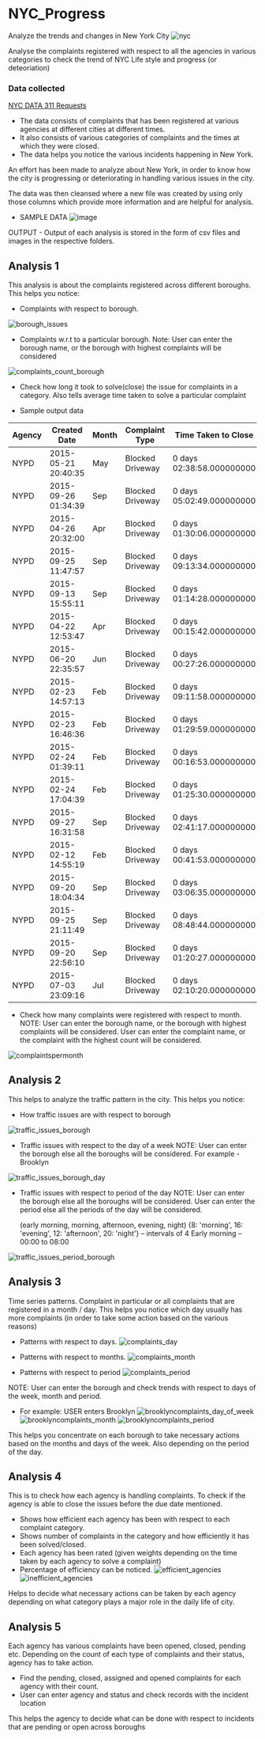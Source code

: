 # NYC_Progress
Analyze the trends and changes in New York City
![nyc](https://cloud.githubusercontent.com/assets/22182874/21075598/24498c0c-bee4-11e6-839c-041296cf24a2.jpg)

Analyse the complaints registered with respect to all the agencies in various categories to check the trend of NYC Life style and                                                            progress (or deteoriation) 



### Data collected 
 [NYC DATA 311 Requests](https://nycopendata.socrata.com/Social-Services/311-Service-Requests-from-2010-to-Present/erm2-nwe9/data)

* The data consists of complaints that has been registered at various agencies at different cities at different times. 
* It also consists of various categories of complaints and the times at which they were closed. 
* The data helps you notice the various incidents happening in New York.


An effort has been made to analyze about New York, in order to know how the city is progressing or deteriorating in handling various issues in the city.

The data was then cleansed where a new file was created by using only those columns which provide more information and are helpful for analysis. 

* SAMPLE DATA
![image](https://cloud.githubusercontent.com/assets/22182874/21075858/b7fbd33c-beea-11e6-9406-8d44a1d6d010.png)

 
OUTPUT - Output of each analysis is stored in the form of csv files and images in the respective folders.

## Analysis 1

This analysis is about the complaints registered across different boroughs.
This helps you notice:
* Complaints with respect to borough.

![borough_issues](https://cloud.githubusercontent.com/assets/22182874/21075899/92af496e-beeb-11e6-86fd-4b15afd5e18b.png)

* Complaints w.r.t to a particular borough. 
  	  Note: User can enter the borough name, or the borough with highest complaints will be considered

![complaints_count_borough](https://cloud.githubusercontent.com/assets/22182874/21075908/fb316af8-beeb-11e6-83c2-6bf34762980d.png)

* Check how long it took to solve(close) the issue for complaints in a category.
      Also tells average time taken to solve a particular complaint 

* Sample output data

Agency|Created Date|Month|Complaint Type|Time Taken to Close|Borough
------------ | ------------------ | ------------ | ------------ | ------------ | ------------ 
NYPD|2015-05-21 20:40:35|May|Blocked Driveway|0 days 02:38:58.000000000|BROOKLYN
NYPD|2015-09-26 01:34:39|Sep|Blocked Driveway|0 days 05:02:49.000000000|BROOKLYN
NYPD|2015-04-26 20:32:00|Apr|Blocked Driveway|0 days 01:30:06.000000000|BROOKLYN
NYPD|2015-09-25 11:47:57|Sep|Blocked Driveway|0 days 09:13:34.000000000|BROOKLYN
NYPD|2015-09-13 15:55:11|Sep|Blocked Driveway|0 days 01:14:28.000000000|BROOKLYN
NYPD|2015-04-22 12:53:47|Apr|Blocked Driveway|0 days 00:15:42.000000000|BROOKLYN
NYPD|2015-06-20 22:35:57|Jun|Blocked Driveway|0 days 00:27:26.000000000|BROOKLYN
NYPD|2015-02-23 14:57:13|Feb|Blocked Driveway|0 days 09:11:58.000000000|BROOKLYN
NYPD|2015-02-23 16:46:36|Feb|Blocked Driveway|0 days 01:29:59.000000000|BROOKLYN
NYPD|2015-02-24 01:39:11|Feb|Blocked Driveway|0 days 00:16:53.000000000|BROOKLYN
NYPD|2015-02-24 17:04:39|Feb|Blocked Driveway|0 days 01:25:30.000000000|BROOKLYN
NYPD|2015-09-27 16:31:58|Sep|Blocked Driveway|0 days 02:41:17.000000000|BROOKLYN
NYPD|2015-02-12 14:55:19|Feb|Blocked Driveway|0 days 00:41:53.000000000|BROOKLYN
NYPD|2015-09-20 18:04:34|Sep|Blocked Driveway|0 days 03:06:35.000000000|BROOKLYN
NYPD|2015-09-25 21:11:49|Sep|Blocked Driveway|0 days 08:48:44.000000000|BROOKLYN
NYPD|2015-09-20 22:56:10|Sep|Blocked Driveway|0 days 01:20:27.000000000|BROOKLYN
NYPD|2015-07-03 23:09:16|Jul|Blocked Driveway|0 days 02:10:20.000000000|BROOKLYN
      
* Check how many complaints were registered with respect to month.
      NOTE: User can enter the borough name, or the borough with highest complaints will be considered. 
            User can enter the complaint name, or the complaint with the highest count will be considered.

![complaintspermonth](https://cloud.githubusercontent.com/assets/22182874/21076013/c69b3d2a-beee-11e6-9c48-9611a8965501.png)


## Analysis 2

This helps to analyze the traffic pattern in the city.
This helps you notice:

* How traffic issues are with respect to borough

![traffic_issues_borough](https://cloud.githubusercontent.com/assets/22182874/21076076/499763f6-bef0-11e6-9589-276998f186b2.png)

*	Traffic issues with respect to the day of a week
     NOTE:	User can enter the borough else all the boroughs will be considered.
     For example - Brooklyn
     
![traffic_issues_borough_day](https://cloud.githubusercontent.com/assets/22182874/21076149/1a02cfca-bef2-11e6-8559-2f20a9e62444.png)

     
* Traffic issues with respect to period of the day
  NOTE: User can enter the borough else all the boroughs will be considered.
        User can enter the period else all the periods of the day will be considered.
        
  (early morning, morning, afternoon, evening, night)
  {8: 'morning', 16: 'evening', 12: 'afternoon', 20: 'night'} – intervals of 4
  Early morning – 00:00 to 08:00

![traffic_issues_period_borough](https://cloud.githubusercontent.com/assets/22182874/21076307/f700e3dc-bef5-11e6-9e6e-7ebb454e298e.png)


## Analysis 3

Time series patterns. Complaint in particular or all complaints that are registered in a month / day.
This helps you notice which day usually has more complaints (in order to take some action based on the various reasons)

* Patterns with respect to days.
![complaints_day](https://cloud.githubusercontent.com/assets/22182874/21076751/840b1346-bf01-11e6-89e6-509c558a69d9.png)

* Patterns with respect to months.
![complaints_month](https://cloud.githubusercontent.com/assets/22182874/21076726/fcd283d2-bf00-11e6-841d-c17bde44a4d4.png)

*	Patterns with respect to period
![complaints_period](https://cloud.githubusercontent.com/assets/22182874/21076717/bda810c8-bf00-11e6-97dd-d333e895a2ed.png)

  NOTE:	User can enter the borough and check trends with respect to days of the week, month and period.

* For example: USER enters Brooklyn
![brooklyncomplaints_day_of_week](https://cloud.githubusercontent.com/assets/22182874/21076925/61bbcbcc-bf07-11e6-9e65-03a9f9e1387b.png)
![brooklyncomplaints_month](https://cloud.githubusercontent.com/assets/22182874/21076936/c1fdecea-bf07-11e6-97f0-32f737943b5d.png)
![brooklyncomplaints_period](https://cloud.githubusercontent.com/assets/22182874/21076959/c1d57994-bf08-11e6-8113-6f1b82e74375.png)

This helps you concentrate on each borough to take necessary actions based on the months and days of the week. Also depending on the period of the day.



## Analysis 4

This is to check how each agency is handling complaints. To check if the agency is able to close the issues before the due date mentioned. 
* Shows how efficient each agency has been with respect to each complaint category.
* Shows number of complaints in the category and how efficiently it has been solved/closed.
* Each agency has been rated (given weights depending on the time taken by each agency to solve a complaint)
*	Percentage of efficiency can be noticed.
![efficient_agencies](https://cloud.githubusercontent.com/assets/22182874/21077203/bc42dd38-bf11-11e6-98ec-e820e6e1c77d.png)
![inefficient_agencies](https://cloud.githubusercontent.com/assets/22182874/21077204/c77ca436-bf11-11e6-936a-6fa55a5a5514.png)


Helps to decide what necessary actions can be taken by each agency depending on what category plays a major role in the daily life of city.


## Analysis 5

Each agency has various complaints have been opened, closed, pending etc.
Depending on the count of each type of complaints and their status, agency has to take action.
*	Find the pending, closed, assigned and opened complaints for each agency with their count.
*	User can enter agency and status and check records with the incident location

This helps the agency to decide what can be done with respect to incidents that are pending or open across boroughs








